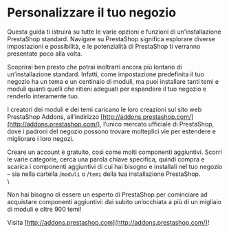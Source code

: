 # Personalizzare il tuo negozio

Questa guida ti istruirà su tutte le varie opzioni e funzioni di un’installazione PrestaShop standard. Navigare su PrestaShop significa esplorare diverse impostazioni e possibilità, e le potenzialità di PrestaShop ti verranno presentate poco alla volta.

Scoprirai ben presto che potrai inoltrarti ancora più lontano di un’installazione standard. Infatti, come impostazione predefinita il tuo negozio ha un tema e un centinaio di moduli, ma puoi installare tanti temi e moduli quanti quelli che ritieni adeguati per espandere il tuo negozio e renderlo interamente tuo.

I creatori dei moduli e dei temi caricano le loro creazioni sul sito web PrestaShop Addons, all’indirizzo [http://addons.prestashop.com/](http://addons.prestashop.com/), l’unico mercato ufficiale di PrestaShop, dove i padroni del negozio possono trovare molteplici vie per estendere e migliorare i loro negozi.

Creare un account è gratuito, così come molti componenti aggiuntivi. Scorri le varie categorie, cerca una parola chiave specifica, quindi compra e scarica i componenti aggiuntivi di cui hai bisogno e installali nel tuo negozio – sia nella cartella /`moduli` o /`temi` della tua installazione PrestaShop. \
\


Non hai bisogno di essere un esperto di PrestaShop per cominciare ad acquistare componenti aggiuntivi: dai subito un’occhiata a più di un migliaio di moduli e oltre 900 temi!

Visita [http://addons.prestashop.com](http://addons.prestashop.com/)!
